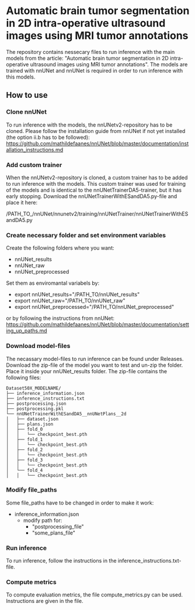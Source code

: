 # Automatic brain tumor segmentation in 2D intra-operative ultrasound images using MRI tumor annotations

The repository contains nessecary files to run inference with the main models from the article: "Automatic brain tumor segmentation in 2D intra-operative ultrasound images using MRI tumor annotations". 
The models are trained with nnUNet and nnUNet is required in order to run inference with this models. 



## How to use
### Clone nnUNet
To run inference with the models, the nnUNetv2-repository has to be cloned. Please follow the installation guide from nnUNet if not yet installed (the option ii.b has to be followed):
https://github.com/mathildefaanes/nnUNet/blob/master/documentation/installation_instructions.md 

### Add custom trainer
When the nnUNetv2-repository is cloned, a custom trainer has to be added to run inference with the models. This custom trainer was used for training of the models and is identical to the nnUNetTrainerDA5-trainer, but it has early stopping. Download the nnUNetTrainerWithESandDA5.py-file and place it here:

/PATH_TO_/nnUNet/nnunetv2/training/nnUNetTrainer/nnUNetTrainerWithESandDA5.py

### Create necessary folder and set environment variables 
Create the following folders where you want:
- nnUNet_results
- nnUNet_raw
- nnUNet_preprocessed

Set them as enviromantal variabels by:
- export nnUNet_results="/PATH_TO/nnUNet_results"
- export nnUNet_raw="/PATH_TO/nnUNet_raw"
- export nnUNet_preprocessed="/PATH_TO/nnUNet_preprocessed"

or by following the instructions from nnUNet: https://github.com/mathildefaanes/nnUNet/blob/master/documentation/setting_up_paths.md

### Download model-files
The necassary model-files to run inference can be found under Releases. Download the zip-file of the model you want to test and un-zip the folder. Place it inside your nnUNet_results folder. The zip-file contains the following files:

    Dataset50X_MODELNAME/
    ├── inference_information.json
    ├── inference_instructions.txt
    ├── postprocessing.json
    ├── postprocessing.pkl
    └── nnUNetTrainerWithESandDA5__nnUNetPlans__2d
    │   ├── dataset.json
    │   ├── plans.json
    │   ├── fold_0
    │   │   └── checkpoint_best.pth
    │   ├── fold_1
    │   │   └── checkpoint_best.pth
    │   ├── fold_2
    │   │   └── checkpoint_best.pth
    │   ├── fold_3
    │   │   └── checkpoint_best.pth
    │   └── fold_4
    │   │   └── checkpoint_best.pth    


### Modify file_paths
Some file_paths have to be changed in order to make it work:

- inference_information.json
    - modify path for:
        - "postprocessing_file"
        - "some_plans_file"

### Run inference
To run inference, follow the instructions in the inference_instructions.txt-file.

### Compute metrics
To compute evaluation metrics, the file compute_metrics.py can be used. Instructions are given in the file. 
